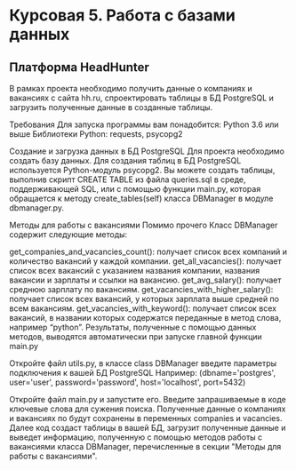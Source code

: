 # Курсовая 5. Работа с базами данных

## Платформа HeadHunter 

В рамках проекта необходимо получить данные о компаниях и вакансиях с сайта hh.ru, 
спроектировать таблицы в БД PostgreSQL и загрузить полученные данные в созданные таблицы.

Требования
Для запуска программы вам понадобится:
Python 3.6 или выше
Библиотеки Python: requests, psycopg2


Создание и загрузка данных в БД PostgreSQL
Для проекта необходимо создать базу данных.
Для создания таблиц в БД PostgreSQL используется Python-модуль psycopg2. 
Вы можете создать таблицы, выполнив скрипт CREATE TABLE из файла queries.sql в среде, поддерживающей SQL, или с помощью функции main.py, которая обращается к методу create_tables(self) класса DBManager в модуле dbmanager.py.

Методы для работы с вакансиями
Помимо прочего Класс DBManager содержит следующие методы:

get_companies_and_vacancies_count(): получает список всех компаний и количество вакансий у каждой компании.
get_all_vacancies(): получает список всех вакансий с указанием названия компании, названия вакансии и зарплаты и ссылки на вакансию.
get_avg_salary(): получает среднюю зарплату по вакансиям.
get_vacancies_with_higher_salary(): получает список всех вакансий, у которых зарплата выше средней по всем вакансиям.
get_vacancies_with_keyword(): получает список всех вакансий, в названии которых содержатся переданные в метод слова, например “python”.
Результаты, полученные с помощью данных методов, выводятся автоматически при запуске главной функции main.py

Откройте файл utils.py, в классе class DBManager введите параметры подключения к вашей БД PostgreSQL Например: (dbname='postgres', user='user', password='password', host='localhost', port=5432)

Откройте файл main.py и запустите его. Введите запрашиваемые в коде ключевые слова для сужения поиска. Полученные данные о компаниях и вакансиях по будут сохранены в переменных companies и vacancies. Далее код создаст таблицы в вашей БД, загрузит полученные данные и выведет информацию, полученную с помощью методов работы с вакансиями класса DBManager, перечисленные в секции "Методы для работы с вакансиями".